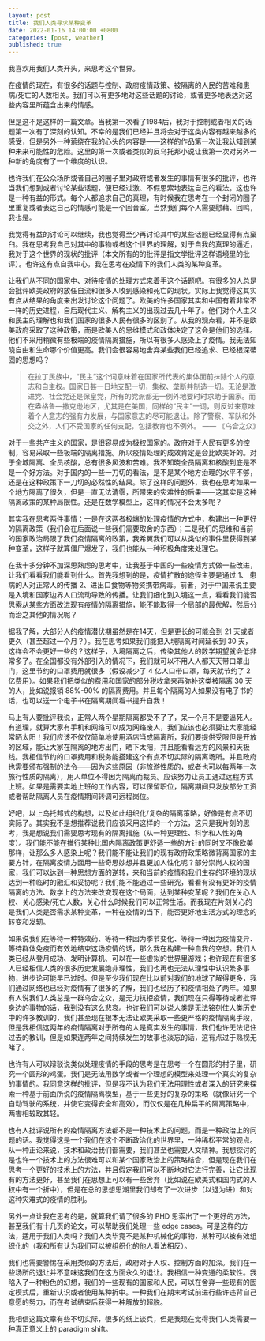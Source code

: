 ```yaml
---
layout: post
title: 我们人类寻求某种变革
date: 2022-01-16 14:00:00 +0800
categories: [post, weather]
published: true
---
```


我喜欢用我们人类开头，来思考这个世界。

在疫情的现在，有很多的话题与控制、政府疫情政策、被隔离的人民的苦难和患病/死亡的人数相关。我们可以有更多地对这些话题的讨论，或者更多地表达对这些内容里所蕴含出来的情感。

但是这不是这样的一篇文章。当我第一次看了1984后，我对于控制或者相关的话题第一次有了深刻的认知。不幸的是我们已经并且将会对于这类内容有越来越多的感受，但是另外一种萦绕在我的心头的内容是——这样的作品第一次让我认知到某种未来可能性的危险。这里的第一次或者类似的反乌托邦小说让我第一次对另外一种新的角度有了一个维度的认识。

也许我们在公众场所或者自己的圈子里对政府或者发生的事情有很多的批评，也许当我们想到或者讨论某些话题，便已经过激、不假思索地表达自己的看法。这也许是一种有益的形式。每个人都追求自己的真理，有时候我在思考在一个封闭的圈子里重复或者表达自己的情感可能是一个回音室。当然我们每个人需要慰藉、回鸣，我也是。

我觉得有益的讨论可以继续，我也觉得至少再讨论其中的某些话题已经显得有点窠臼。我在思考我自己对其中的事物或者这个世界的理解，对于自我的真理的逼近，我对于这个世界的现状的批评（本文所有的的批评是指文学批评这样语境里的批评）。也许这有点自我中心，我在思考在疫情下的我们人类的某种变革。

让我们从不同的国家中、对待疫情的处理方式来着手这个话题吧。有很多的人总是会批评欧美政府的放任自流和很多人收到感染和死亡的现状。实际上我觉得这其实有点从结果的角度来出发讨论这个问题了。欧美的许多国家其实和中国有着非常不一样的历史进程，自后现代主义、解构主义的出现过去几十年了。他们对个人主义和民主的理解也和我们国家的很多人民有很多的区别了。从我的观点看，并不是欧美政府采取了这种政策，而是欧美人的思维模式和政体决定了这会是他们的选择。他们不采用稍微有些极端的疫情隔离措施，所以有很多人感染上了疫情。我无法知晓自由和生命哪个价值更高。我们会很容易地舍弃某些我们已经追求、已经根深蒂固的思想吗？

> 在拉丁民族中，“民主”这个词意味着在国家所代表的集体面前抹除个人的意志和自主权。国家日甚一日地支配一切，集权、垄断并制造一切。无论是激进党、社会党还是保皇党，所有的党派都无一例外地要时时求助于国家。而在盎格鲁—撒克逊地区，尤其是在美国，同样的“民主”一词，则反过来意味着个人意志的强有力发展，与国家意志的尽可能退让。除了警察、军队和外交之外，人们不受国家的任何支配，包括教育也不例外。  —— 《乌合之众》

对于一些共产主义的国家，是很容易成为极权国家的。政府对于人民有更多的控制，容易采取一些极端的隔离措施。所以疫情处理的成效肯定是会比欧美好的。对于全城隔离、全员核酸，总有很多风波和苦难。我不知晓全员隔离和核酸到底是不是一个好方法。对于国内的一些一刀切的看法，是不是某个地方治理的水平不够，还是在这种政策下一刀切的必然性的结果。除了这样的问题外，我也在思考如果一个地方隔离了很久，但是一直无法清零，所带来的灾难性的后果——这其实是这种隔离政策的某种局限性。还是在数学模型上，这样的情况不会太多呢？

其实我在思考两件事情：一是在这两者极端的处理疫情的方式中，构建出一种更好的隔离政策（我们会在后面说一些我们需要取舍的东西）；二是我们的思维和当前的国家政治局限了我们疫情隔离的政策，我希翼我们可以从类似的事件里获得到某种变革，这样子就算僵尸爆发了，我们也能从一种积极角度来处理它。

在我十多分钟不加深思熟虑的思考中，让我基于中国的一些疫情方式做一些改进，让我们看看我们能看到什么。首先我想到的是，疫情扩散的途径主要是通过 1、 患病的人对正常人的传播 2、进出口食物等物资携带病毒。前者，对于中国来说主要是入境和国家边界人口流动导致的传播。让我们细化到入境这一点，看看我们能否思索从某些方面改进现有疫情的隔离措施，能不能取得一个局部的最优解，然后分而治之其他的情况呢？

据我了解，大部分人的疫情潜伏期虽然是在14天，但是更长的可能会到 21 天或者更久（甚至超过一个月？）。我在思考如果我们能把入境隔离时间延长到 30 天，这样会不会更好一些的？这样子，入境隔离之后，传染其他人的数学期望就会低非常多了。在全国都没有外部引入的情况下，我们就可以不用人人都天天带口罩出门，这里节约的口罩费用就很多（假设减少了 4 亿人口带口罩，每天就节约了 2 亿费用）。如果我们把类似的费用和国家的部分税收拿来再弥补这类被隔离 30 天的人，比如说报销 88%-90% 的隔离费用。并且每个隔离的人如果没有电子书的话，也可以送一个电子书在隔离期间看书提升自我！

马上有人要批评我说，正常人两个星期隔离都受不了了，呆一个月不是要逼死人。有道理，就算大家有手机和网络可以成为网络废人，我们应该也必须要让大家能经常晒太阳！我们应该不仅仅简单地使用酒店当成隔离所，我们要提供受限但是开放的区域，能让大家在隔离的地方出门，晒下太阳，并且能看看远方的风景和天极线。我相信节约的口罩费用和税务能搭建这个有点不切实际的隔离场所。并且政府也需要颁布强制的法令——因为这些原因（非旅游性质的，或者也可以每两年一次旅行性质的隔离），用人单位不得因为隔离而裁员。应该努力让员工通过远程方式上班。如果是需要实地上班的工作内容，可以保留职位，隔离期间只发放部分工资或者帮助隔离人员在疫情期间转调可远程岗位。

好吧，以上乌托邦式的构想，以及如此组织化/复杂的隔离策略，好像是有点不切实际了。其实我不是想推荐说我们应该采用这样的一个方法，这只是我片刻的思考，我是想说我们需要思考现有的隔离措施（从一种更理性、科学和人性的角度）。我们能不能在推行某种比国内隔离政策更舒适一些的方针的同时又不像欧美那样，让那么多人感染上呢？我们能不能让我们的现有政府政策略微背离国家的主要方针，在隔离疫情方面用一些奇思妙想并且更加人性化呢？部分崇尚人权的国家，我们可以达到一种思想方面的逆转，来和当前的疫情和我们生存的环境的现状达到一种临时的融汇和妥协呢？我们能不能通过一些研究，看看有没有更好的疫情隔离的方法、数学上的方法来改变现在这个局面，达到某种变革呢？我们在关心人权、关心感染/死亡人数，关心什么时候我们可以正常生活。而我现在片刻关心的是我们人类是否需求某种变革，一种在疫情的当下，能否更好地生活方式的理念的转变和发轫。

如果说我们在等待一种特效药、等待一种因为季节变化、等待一种因为疫情变异、等待群体免疫而有效地结束这场疫情的话，那么我在构建一种自我的空想。我们人类已经从登月成功、发明计算机、可以在一些虚拟的世界里游戏；也许现在有很多人已经相信人类的很多历史发展绝非理性，我们也再也无法从理性中认识繁多事物，进步论可能早已过时。但是至少我们现在比以前对我们的地球了解得更多，我们通过网络也已经对疫情有了很多的了解，我们也经历了和疫情相处了两年。如果有人说我们人类总是一群乌合之众，是无力抗拒疫情，我们现在只得等待或者批评身边的事物的话，我到没有这么悲哀。也许我们可以说人类是无法铭刻住人类历史中的许多教训的，我们甚至现在根本无法让欧美采取一些更严格的疫情隔离手段，但是我相信这两年的疫情隔离对于所有的人是真实发生的事情，我们也许无法记住过去的教训，但是如果连两年之间持续发生的故事也淡忘的话，这有点过于熟视无睹了。

也许有人可以辩驳说类似处理疫情的手段的思考是在思考一个在圆形的村子里，研究一个圆形的鸡蛋。我们是无法用数学或者一个理想的模型来处理一个真实的复杂的事情的。我同意这样的批评，但是我不认为我们无法用理性或者深入的研究来探索一种基于前面所说的疫情隔离模型，基于一些更好的复杂的策略（就像研究一个自动驾驶的系统，并使它变得安全和高效），而仅仅是在几种扁平的隔离策略中，两害相较取其轻。

也有人批评说所有的疫情隔离方法都不是一种技术上的问题，而是一种政治上的问题的话。我觉得这是一个我们在这个不断政治化的世界里，一种稀松平常的观点。从一种正论来说，技术和政治我们都需要，我们甚至也需要人文精神。我想探讨的是也许一个技术上的方法很难可以和某个国家政治上的策略结合，但是现在我们在思考一个更好的技术上的方法，并且假定我们可以不断地对它进行完善，让它比现有的方法更好，甚至我们在思想上可以有一些舍弃（比如说在欧美式和国内式的人权中有一个折中），但是在总的思想思潮里我们却有了一次进步（以退为进）和对这种灾难式的疫情的胜利。

另外一点让我在思考的是，就算我们请了很多的 PHD 思索出了一个更好的方法，甚至我们有十几页的论文，可以帮助我们处理一些 edge cases。可是这样的方法，适用于我们人类吗？我们人类毕竟不是某种机械化的事物，某种可以被有效组织化的（我和所有认为我们可以被组织化的他人看法相反）。

我们也需要警惕在采用类似的方法后，政府对于人权、控制方面的加深。我们在一些场所的退让并不意味这我们在这方面永久的退让。我相信一种变通的柔软性。我陷入了一种粉色的幻想，我们的一些现有的国家和人民，可以在舍弃一些现有的固定模式后，重新认识或者使用某种折中。一种我们在期末考试前进行些许违背自己意愿的努力，而在考试结束后获得一种解放的超脱。

我相信这篇文章有些不切实际，很多的纸上谈兵，但是我现在觉得我们人类需要一种真正意义上的 paradigm shift。